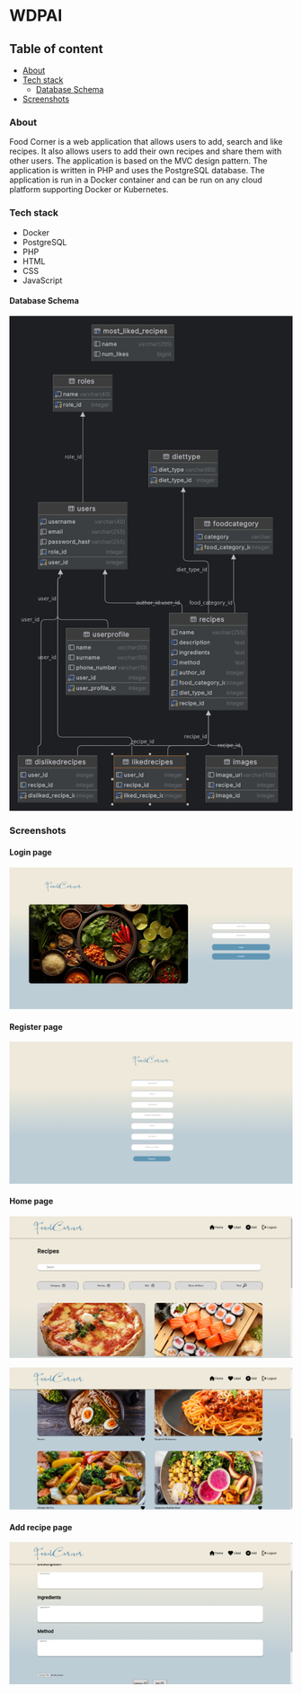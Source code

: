# WDPAI

## Table of content

* [About](#about)
* [Tech stack](#tech-stack)
    * [Database Schema](#database-schema)
* [Screenshots](#screenshots)

### About

Food Corner is a web application that allows users to add, search and like recipes. It also allows users to add their own recipes and share them with other users. The application is based on the MVC design pattern. The application is written in PHP and uses the PostgreSQL database. The application is run in a Docker container and can be run on any cloud platform supporting Docker or Kubernetes.

### Tech stack

+ Docker
+ PostgreSQL
+ PHP
+ HTML
+ CSS
+ JavaScript

#### Database Schema

![Database Schema](./screenshots/diagram.png)

### Screenshots

#### Login page

![Login page](./screenshots/login.png)

#### Register page

![Register page](./screenshots/register.png)

#### Home page

![Home page](./screenshots/home.png)

![Home page](./screenshots/home1.png)

#### Add recipe page

![Add recipe page](./screenshots/add_recipe.png)